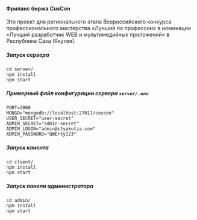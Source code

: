 #### Фриланс биржа CusCon
Это проект для регионального этапа Всероссийского конкурса профессионального мастерства «Лучший по профессии» в номинации «Лучший разработчик WEB и мультимедийных приложений» в Республике Саха (Якутия).
##### Запуск сервера
```
cd server/
npm install
npm start
```
##### Примерный файл конфигурации сервера `server/.env`
```
PORT=3000
MONGO="mongodb://localhost:27017/cuscon"
USER_SECRET="user-secret"
ADMIN_SECRET="admin-secret"
ADMIN_LOGIN="admin@ityakutia.com"
ADMIN_PASSWORD="QWErty123"
```
##### Запуск клиента
```
cd client/
npm install
npm start
```
##### Запуск панели администратора
```
cd admin/
npm install
npm start
```
